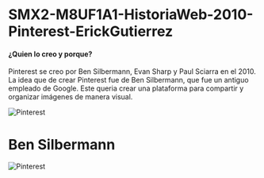 # SMX2-M8UF1A1-HistoriaWeb-2010-Pinterest-ErickGutierrez
#### ¿Quien lo creo y porque?
 Pinterest se creo por Ben Silbermann, Evan Sharp y Paul Sciarra en el 2010. La idea que de crear Pinterest fue de Ben Silbermann, que fue un antiguo empleado de Google. Este queria crear una plataforma para compartir y organizar imágenes de manera visual.

 ![Pinterest](https://graffica.info/wp-content/uploads/2017/08/badgeRGB-512x452.png)

# Ben Silbermann
![Pinterest](https://cdn.businessinsider.es/sites/navi.axelspringer.es/public/media/image/2018/11/pinterest-cofounder-and-ceo-ben-silbermann.jpg?tf=3840x)


